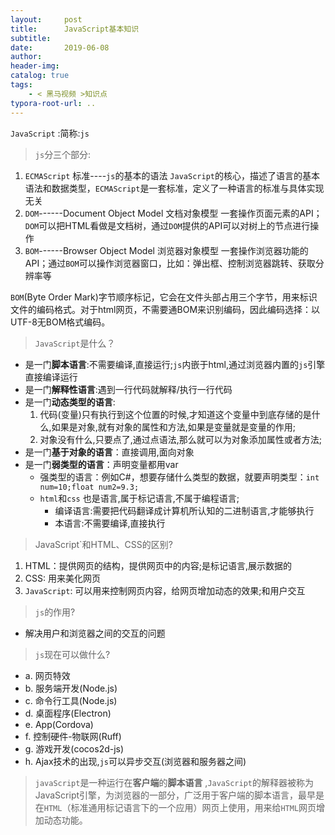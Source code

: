 ```yaml
---
layout:     post
title:      JavaScript基本知识
subtitle:  
date:       2019-06-08
author:     
header-img: 
catalog: true
tags:
    - < 黑马视频 >知识点
typora-root-url: ..
---
```

`JavaScript` :简称:`js`

> `js`分三个部分:

1. `ECMAScript` 标准----`js`的基本的语法
	`JavaScript`的核心，描述了语言的基本语法和数据类型，`ECMAScript`是一套标准，定义了一种语言的标准与具体实现无关
2. `DOM`------Document Object Model 文档对象模型
	一套操作页面元素的API；`DOM`可以把HTML看做是文档树，通过`DOM`提供的API可以对树上的节点进行操作
3. `BOM`------Browser Object Model 浏览器对象模型
	一套操作浏览器功能的API；通过`BOM`可以操作浏览器窗口，比如：弹出框、控制浏览器跳转、获取分辨率等

`BOM`(Byte Order Mark)字节顺序标记，它会在文件头部占用三个字节，用来标识文件的编码格式。对于html网页，不需要通BOM来识别编码，因此编码选择：以UTF-8无BOM格式编码。

> `JavaScript`是什么？

+ 是一门**脚本语言**:不需要编译,直接运行;`js`内嵌于html,通过浏览器内置的`js`引擎直接编译运行
+ 是一门**解释性语言**:遇到一行代码就解释/执行一行代码
+ 是一门**动态类型的语言**:
	1. 代码(变量)只有执行到这个位置的时候,才知道这个变量中到底存储的是什么,如果是对象,就有对象的属性和方法,如果是变量就是变量的作用;
	2. 对象没有什么,只要点了,通过点语法,那么就可以为对象添加属性或者方法;
+ 是一门**基于对象的语言**：直接调用,面向对象
+ 是一门**弱类型的语言**：声明变量都用var
	+ 强类型的语言：例如C#，想要存储什么类型的数据，就要声明类型：`int num=10;float num2=9.3;`
	+ `html`和`css` 也是语言,属于标记语言,不属于编程语言;
		+ 编译语言:需要把代码翻译成计算机所认知的二进制语言,才能够执行
		+ 本语言:不需要编译,直接执行
		
> JavaScript`和HTML、CSS的区别?

1. HTML：提供网页的结构，提供网页中的内容;是标记语言,展示数据的
2. CSS: 用来美化网页
3. `JavaScript`: 可以用来控制网页内容，给网页增加动态的效果;和用户交互
	
	
>`js`的作用?

+ 解决用户和浏览器之间的交互的问题

>`js`现在可以做什么?

+ a. 网页特效
+ b. 服务端开发(Node.js)
+ c. 命令行工具(Node.js)
+ d. 桌面程序(Electron)
+ e. App(Cordova)
+ f. 控制硬件-物联网(Ruff)
+ g. 游戏开发(cocos2d-js)
+ h. Ajax技术的出现,`js`可以异步交互(浏览器和服务器之间)


>`javaScript`是一种运行在**客户端**的**脚本语言** ,`JavaScript`的解释器被称为JavaScript引擎，为浏览器的一部分，广泛用于客户端的脚本语言，最早是在`HTML`（标准通用标记语言下的一个应用）网页上使用，用来给`HTML`网页增加动态功能。

